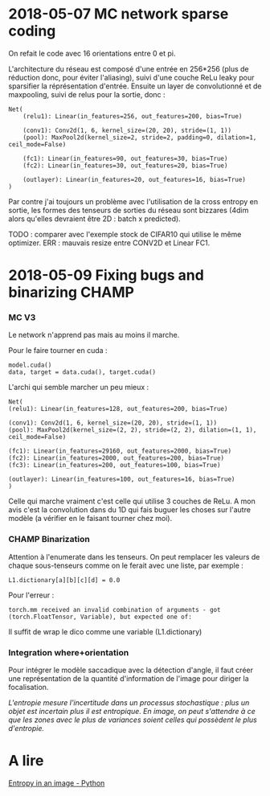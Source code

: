 # 2018-05-07 MC network sparse coding
On refait le code avec 16 orientations entre 0 et pi.

L'architecture du réseau est composé d'une entrée en 256*256 (plus de réduction donc, pour éviter l'aliasing), suivi d'une couche ReLu leaky pour sparsifier la réprésentation d'entrée. Ensuite un layer de convolutionné et de maxpooling, suivi de relus pour la sortie, donc :

    Net(
        (relu1): Linear(in_features=256, out_features=200, bias=True)

        (conv1): Conv2d(1, 6, kernel_size=(20, 20), stride=(1, 1))
        (pool): MaxPool2d(kernel_size=2, stride=2, padding=0, dilation=1, ceil_mode=False)

        (fc1): Linear(in_features=90, out_features=30, bias=True)
        (fc2): Linear(in_features=30, out_features=20, bias=True)

        (outlayer): Linear(in_features=20, out_features=16, bias=True)
    )

Par contre j'ai toujours un problème avec l'utilisation de la cross entropy en sortie, les formes des tenseurs de sorties du réseau sont bizzares (4dim alors qu'elles devraient être 2D : batch x predicted).

TODO : comparer avec l'exemple stock de CIFAR10 qui utilise le même optimizer. ERR : mauvais resize entre CONV2D et Linear FC1.

# 2018-05-09 Fixing bugs and binarizing CHAMP
### MC V3
Le network n'apprend pas mais au moins il marche.

Pour le faire tourner en cuda :

    model.cuda()
    data, target = data.cuda(), target.cuda()

L'archi qui semble marcher un peu mieux :

    Net(
    (relu1): Linear(in_features=128, out_features=200, bias=True)

    (conv1): Conv2d(1, 6, kernel_size=(20, 20), stride=(1, 1))
    (pool): MaxPool2d(kernel_size=(2, 2), stride=(2, 2), dilation=(1, 1), ceil_mode=False)

    (fc1): Linear(in_features=29160, out_features=2000, bias=True)
    (fc2): Linear(in_features=2000, out_features=200, bias=True)
    (fc3): Linear(in_features=200, out_features=100, bias=True)

    (outlayer): Linear(in_features=100, out_features=16, bias=True)
    )

Celle qui marche vraiment c'est celle qui utilise 3 couches de ReLu. A mon avis c'est la convolution dans du 1D qui fais buguer les choses sur l'autre modèle (a vérifier en le faisant tourner chez moi).

### CHAMP Binarization
Attention à l'enumerate dans les tenseurs. On peut remplacer les valeurs de chaque sous-tenseurs comme on le ferait avec une liste, par exemple :

    L1.dictionary[a][b][c][d] = 0.0

Pour l'erreur :

    torch.mm received an invalid combination of arguments - got
    (torch.FloatTensor, Variable), but expected one of:

Il suffit de wrap le dico comme une variable (L1.dictionary)

### Integration where+orientation
Pour intégrer le modèle saccadique avec la détection d'angle, il faut créer une représentation de la quantité d'information de l'image pour diriger la focalisation.

*L'entropie mesure l'incertitude dans un processus stochastique : plus un objet est incertain plus il est entropique. En image, on peut s'attendre à ce que les zones avec le plus de variances soient celles qui possèdent le plus d'entropie.*

# A lire
[Entropy in an image - Python](http://bugra.github.io/work/notes/2014-05-16/entropy-perplexity-image-text/)
